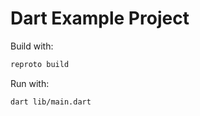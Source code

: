 # Dart Example Project

Build with:

```bash
reproto build
```

Run with:

```bash
dart lib/main.dart
```
